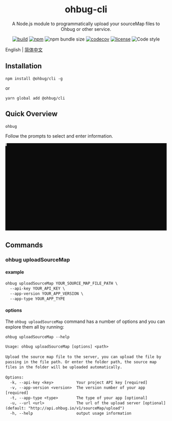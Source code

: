 <div align="center">
  <h1>ohbug-cli</h1>
  <p>A Node.js module to programmatically upload your sourceMap files to Ohbug or other service.</p>

  [![build](https://img.shields.io/github/workflow/status/ohbug-org/ohbug-cli/Node.js%20CI/master?style=flat-square)](https://github.com/ohbug-org/ohbug-cli/actions?query=workflow%3A%22Node.js+CI%22)
  [![npm](https://img.shields.io/npm/v/@ohbug/cli.svg?style=flat-square)](https://www.npmjs.com/package/@ohbug/cli)
  ![npm bundle size](https://img.shields.io/bundlephobia/min/@ohbug/cli?style=flat-square)
  [![codecov](https://img.shields.io/codecov/c/github/ohbug-org/ohbug-cli.svg?style=flat-square)](https://codecov.io/gh/ohbug-org/ohbug-cli)
  [![license](https://img.shields.io/github/license/ohbug-org/ohbug-cli?style=flat-square)](https://github.com/ohbug-org/ohbug-cli/blob/master/LICENSE)
  ![Code style](https://img.shields.io/badge/code_style-prettier-ff69b4.svg?style=flat-square)
</div>

English | [简体中文](./README-zh_CN.md)

## Installation

```
npm install @ohbug/cli -g
```
or
```
yarn global add @ohbug/cli
```

## Quick Overview

```
ohbug
```

Follow the prompts to select and enter information.

![uploadSourceMap](./description.svg)

## Commands

### ohbug uploadSourceMap

#### example

```
ohbug uploadSourceMap YOUR_SOURCE_MAP_FILE_PATH \
  --api-key YOUR_API_KEY \
  --app-version YOUR_APP_VERSION \
  --app-type YOUR_APP_TYPE
```

#### options

The `ohbug uploadSourceMap` command has a number of options and you can explore them all by running:
```
ohbug uploadSourceMap --help
```

```
Usage: ohbug uploadSourceMap [options] <path>

Upload the source map file to the server, you can upload the file by passing in the file path. Or enter the folder path, the source map files in the folder will be uploaded automatically.

Options:
  -k, --api-key <key>          Your project API key [required]
  -v, --app-version <version>  The version number of your app [required]
  -t, --app-type <type>        The type of your app [optional]
  -u, --url <url>              The url of the upload server [optional] (default: "http://api.ohbug.io/v1/sourceMap/upload")
  -h, --help                   output usage information
```